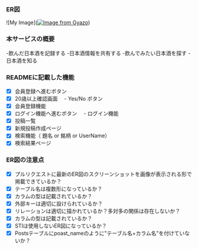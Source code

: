 ### ER図
![My Image]([![Image from Gyazo](https://i.gyazo.com/dddcb025119af6eab564509606786045.png)](https://gyazo.com/dddcb025119af6eab564509606786045))

### 本サービスの概要
-飲んだ日本酒を記録する
-日本酒情報を共有する
-飲んでみたい日本酒を探す
-日本酒を知る

### READMEに記載した機能
- [x] 会員登録へ進むボタン
- [x] 20歳以上確認画面
　- Yes/No ボタン
- [x] 会員登録機能
- [x] ログイン機能へ進むボタン
　- ログイン機能
- [x] 投稿一覧
- [x] 新規投稿作成ページ
- [x] 検索機能（ 題名 or 銘柄 or UserName）
- [x] 検索結果ページ

### ER図の注意点
- [x] プルリクエストに最新のER図のスクリーンショットを画像が表示される形で掲載できているか？
- [x] テーブル名は複数形になっているか？
- [x] カラムの型は記載されているか？
- [x] 外部キーは適切に設けられているか？
- [x] リレーションは適切に描かれているか？多対多の関係は存在しないか？
- [x] カラムの型は記載されているか？
- [x] STIは使用しないER図になっているか？
- [x] Postsテーブルにpoast_nameのように"テーブル名+カラム名"を付けていないか？